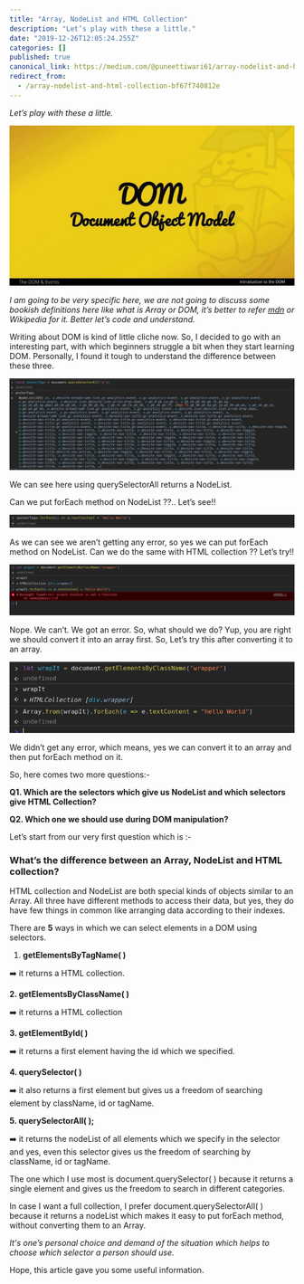 ```yaml
---
title: "Array, NodeList and HTML Collection"
description: "Let’s play with these a little."
date: "2019-12-26T12:05:24.255Z"
categories: []
published: true
canonical_link: https://medium.com/@puneettiwari61/array-nodelist-and-html-collection-bf67f740812e
redirect_from:
  - /array-nodelist-and-html-collection-bf67f740812e
---
```


_Let’s play with these a little._

![](./asset-1.jpeg)

_I am going to be very specific here, we are not going to discuss some bookish definitions here like what is Array or DOM, it’s better to refer_ [_mdn_](https://developer.mozilla.org/en-US/docs/Web/API/Document_Object_Model) _or Wikipedia for it. Better let’s code and understand._

Writing about DOM is kind of little cliche now. So, I decided to go with an interesting part, with which beginners struggle a bit when they start learning DOM. Personally, I found it tough to understand the difference between these three.

![**Selecting Using querySelectorAll**](./asset-2.png)

We can see here using querySelectorAll returns a NodeList.

Can we put forEach method on NodeList ??.. Let’s see!!

![](./asset-3.png)

As we can see we aren’t getting any error, so yes we can put forEach method on NodeList. Can we do the same with HTML collection ?? Let’s try!!

![](./asset-4.png)

Nope. We can’t. We got an error. So, what should we do? Yup, you are right we should convert it into an array first. So, Let’s try this after converting it to an array.

![](./asset-5.png)

We didn’t get any error, which means, yes we can convert it to an array and then put forEach method on it.

So, here comes two more questions:-

**Q1. Which are the selectors which give us NodeList and which selectors give HTML Collection?**

**Q2. Which one we should use during DOM manipulation?**

Let’s start from our very first question which is :-

### What’s the difference between an Array, NodeList and HTML collection?

HTML collection and NodeList are both special kinds of objects similar to an Array. All three have different methods to access their data, but yes, they do have few things in common like arranging data according to their indexes.

There are **5** ways in which we can select elements in a DOM using selectors.

1.  **getElementsByTagName( )**

➡️ it returns a HTML collection.

**2\. getElementsByClassName( )**

➡️ it returns a HTML collection

**3\. getElementById( )**

➡️ it returns a first element having the id which we specified.

**4\. querySelector( )**

➡️ it also returns a first element but gives us a freedom of searching element by className, id or tagName.

**5\. querySelectorAll( );**

➡️ it returns the nodeList of all elements which we specify in the selector and yes, even this selector gives us the freedom of searching by className, id or tagName.

The one which I use most is document.querySelector( ) because it returns a single element and gives us the freedom to search in different categories.

In case I want a full collection, I prefer document.querySelectorAll( ) because it returns a nodeList which makes it easy to put forEach method, without converting them to an Array.

_It's one’s personal choice and demand of the situation which helps to choose which selector a person should use._

Hope, this article gave you some useful information.
